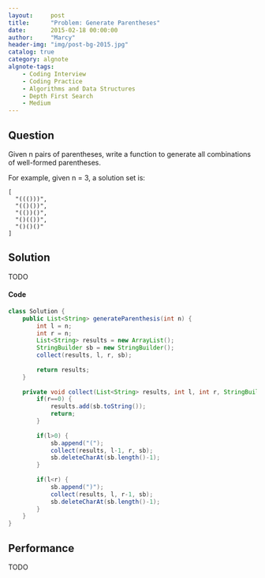 ```yaml
---
layout:     post
title:      "Problem: Generate Parentheses"
date:       2015-02-18 00:00:00
author:     "Marcy"
header-img: "img/post-bg-2015.jpg"
catalog: true
category: algnote
algnote-tags:
    - Coding Interview
    - Coding Practice
    - Algorithms and Data Structures
    - Depth First Search
    - Medium
---
```


## Question

Given n pairs of parentheses, write a function to generate all combinations of well-formed parentheses.

For example, given n = 3, a solution set is:

```
[
  "((()))",
  "(()())",
  "(())()",
  "()(())",
  "()()()"
]
```


## Solution
TODO

#### Code
```java
class Solution {
    public List<String> generateParenthesis(int n) {
        int l = n;
        int r = n;
        List<String> results = new ArrayList();
        StringBuilder sb = new StringBuilder();
        collect(results, l, r, sb);
        
        return results;
    }
    
    private void collect(List<String> results, int l, int r, StringBuilder sb) {
        if(r==0) {
            results.add(sb.toString());    
            return;
        }
        
        if(l>0) {
            sb.append("(");
            collect(results, l-1, r, sb);
            sb.deleteCharAt(sb.length()-1);
        }
        
        if(l<r) {
            sb.append(")");
            collect(results, l, r-1, sb);
            sb.deleteCharAt(sb.length()-1);
        } 
    }
}
```

## Performance
TODO
